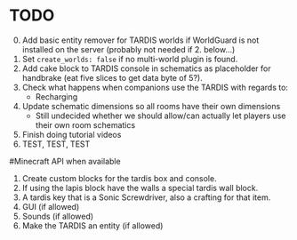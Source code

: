 # TODO
0. Add basic entity remover for TARDIS worlds if WorldGuard is not installed on the server (probably not needed if 2. below...)
1. Set `create_worlds: false` if no multi-world plugin is found.
0. Add cake block to TARDIS console in schematics as placeholder for handbrake (eat five slices to get data byte of 5?).
3. Check what happens when companions use the TARDIS with regards to:
   - Recharging
4. Update schematic dimensions so all rooms have their own dimensions
   - Still undecided whether we should allow/can actually let players use their own room schematics
5. Finish doing tutorial videos
6. TEST, TEST, TEST

#Minecraft API when available
1. Create custom blocks for the tardis box and console.
2. If using the lapis block have the walls a special tardis wall block.
3. A tardis key that is a Sonic Screwdriver, also a crafting for that item.
4. GUI (if allowed)
5. Sounds (if allowed)
6. Make the TARDIS an entity (if allowed)
